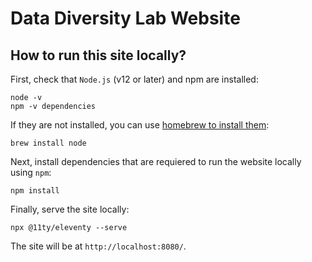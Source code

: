 # Data Diversity Lab Website

## How to run this site locally?

First, check that `Node.js` (v12 or later) and npm are installed:

```
node -v
npm -v dependencies
```

If they are not installed, you can use [homebrew to install them](https://formulae.brew.sh/formula/node):

```
brew install node
```

Next, install dependencies that are requiered to run the website locally using `npm`:

```
npm install
```

Finally, serve the site locally:

```
npx @11ty/eleventy --serve
```

The site will be at `http://localhost:8080/`.

